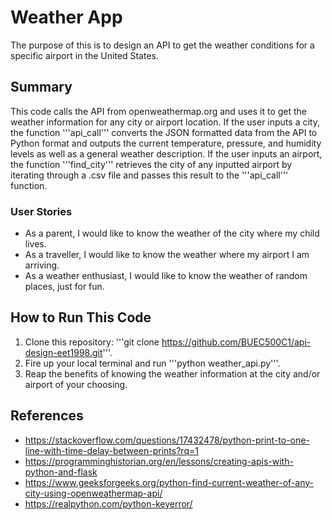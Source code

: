 # Weather App
The purpose of this is to design an API to get the weather conditions for a specific airport in the United States.

## Summary
This code calls the API from openweathermap.org and uses it to get the weather information for any city or airport location. If the user inputs a city, the function '''api_call''' converts the JSON formatted data from the API to Python format and outputs the current temperature, pressure, and humidity levels as well as a general weather description. If the user inputs an airport, the function '''find_city''' retrieves the city of any inputted airport by iterating through a .csv file and passes this result to the '''api_call''' function.

### User Stories
- As a parent, I would like to know the weather of the city where my child lives.
- As a traveller, I would like to know the weather where my airport I am arriving.
- As a weather enthusiast, I would like to know the weather of random places, just for fun.

## How to Run This Code
1. Clone this repository: '''git clone https://github.com/BUEC500C1/api-design-eet1998.git'''.
2. Fire up your local terminal and run '''python weather_api.py'''.
3. Reap the benefits of knowing the weather information at the city and/or airport of your choosing.

## References
- https://stackoverflow.com/questions/17432478/python-print-to-one-line-with-time-delay-between-prints?rq=1
- https://programminghistorian.org/en/lessons/creating-apis-with-python-and-flask
- https://www.geeksforgeeks.org/python-find-current-weather-of-any-city-using-openweathermap-api/
- https://realpython.com/python-keyerror/ 

